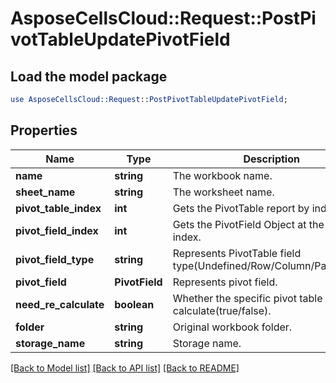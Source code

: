 # AsposeCellsCloud::Request::PostPivotTableUpdatePivotField 

## Load the model package
```perl
use AsposeCellsCloud::Request::PostPivotTableUpdatePivotField;
```

## Properties
Name | Type | Description | Notes
------------ | ------------- | ------------- | -------------
**name** | **string** | The workbook name. |
**sheet_name** | **string** | The worksheet name. |
**pivot_table_index** | **int** | Gets the PivotTable report by index. |
**pivot_field_index** | **int** | Gets the PivotField Object at the specific index. |
**pivot_field_type** | **string** | Represents PivotTable field type(Undefined/Row/Column/Page/Data). |
**pivot_field** | **PivotField** | Represents pivot field. |
**need_re_calculate** | **boolean** | Whether the specific pivot table calculate(true/false). |
**folder** | **string** | Original workbook folder. |
**storage_name** | **string** | Storage name. |  

[[Back to Model list]](../README.md#documentation-for-requests) [[Back to API list]](../README.md#documentation-for-api-endpoints) [[Back to README]](../README.md)

